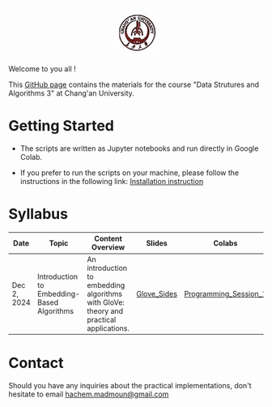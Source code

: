 <div align="center">
    <img src="./images/logo_Changan.png" alt="Logo" width="20%"/>
</div>

Welcome to you all !

This [GitHub page](https://hm-ai.github.io/Data_Structures_Algorithms/) contains the materials for the course "Data Strutures and Algorithms 3" at Chang'an University.

# Getting Started
* The scripts are written as Jupyter notebooks and run directly in Google Colab.

* If you prefer to run the scripts on your machine, please follow the instructions in the following link: [Installation instruction](https://colab.research.google.com/drive/1GtAF3kuPGDhxRYacLVUMm5S8f1uBA_oM?usp=sharing)


# Syllabus

| **Date**                                                | **Topic**                                    | **Content Overview**                                                                   | Slides                              | **Colabs**                                                                                                     | **Solutions** |
|---------------------------------------------------------|----------------------------------------------|----------------------------------------------------------------------------------------|-------------------------------------|----------------------------------------------------------------------------------------------------------------|---------------|
| Dec 2, 2024                                             | Introduction to Embedding-Based Algorithms   | An introduction to embedding algorithms with GloVe: theory and practical applications. | [Glove_Sides]("./slides/GloVe.png") | [Programming_Session_1](https://colab.research.google.com/drive/1p5uRd4hJNaqInZh98hYuiknXI6Rc36-F?usp=sharing) |               |



# Contact
Should you have any inquiries about the practical implementations, don't hesitate to email hachem.madmoun@gmail.com
